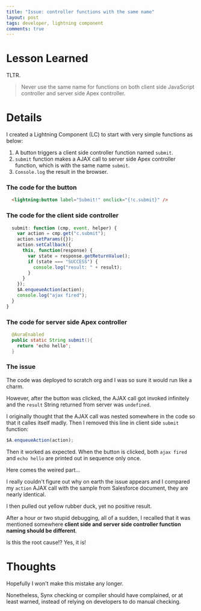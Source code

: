 ```yaml
---
title: "Issue: controller functions with the same name"
layout: post
tags: developer, lightning component
comments: true
---
```

# Lesson Learned

TLTR.
>Never use the same name for functions on both client side JavaScript controller and server side Apex controller.

# Details

I created a Lightning Component (LC) to start with very simple functions as below:

1. A button triggers a client side controller function named `submit`.
1. `submit` function makes a AJAX call to server side Apex controller function, which is with the same name `submit`.
1. `Console.log` the result in the browser.

### The code for the button

```html
  <lightning:button label="Submit!" onclick="{!c.submit}" />
```

### The code for the client side controller

```javascript
  submit: function (cmp, event, helper) {
    var action = cmp.get("c.submit");
    action.setParams({});
    action.setCallback({
      this, function(response) {
        var state = response.getReturnValue();
        if (state === "SUCCESS") {
          console.log("result: " + result);
        }
      }
    });
    $A.enqueueAction(action);
    console.log("ajax fired");
  }
}
```

### The code for server side Apex controller

```java
  @AuraEnabled
  public static String submit(){
    return 'echo hello';
  }
```

### The issue

The code was deployed to scratch org and I was so sure it would run like a charm.

However, after the button was clicked, the AJAX call got invoked infinitely and the `result` String returned from server was `undefined`.

I originally thought that the AJAX call was nested somewhere in the code so that it calles itself madly. Then I removed this line in client side `submit` function:

```javascript
$A.enqueueAction(action);
``` 

Then it worked as expected. When the button is clicked, both `ajax fired` and `echo hello` are printed out in sequence only once.

Here comes the weired part...

I really couldn't figure out why on earth the issue appears and I compared my `action` AJAX call with the sample from Salesforce document, they are nearly identical. 

I then pulled out yellow rubber duck, yet no positive result.

After a hour or two stupid debugging, all of a sudden, I recalled that it was mentioned somewhere **client side and server side controller function naming should be different**. 

Is this the root cause!? Yes, it is!

# Thoughts

Hopefully I won't make this mistake any longer.

Nonetheless, Synx checking or compiler should have complained, or at least warned, instead of relying on developers to do manual checking.
